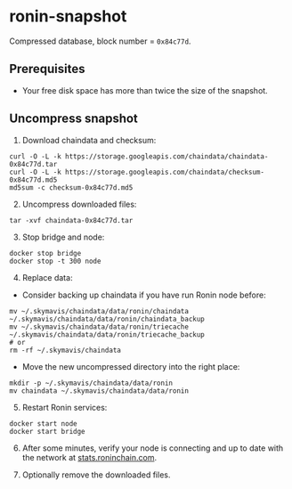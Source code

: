 # ronin-snapshot
Compressed database, block number = `0x84c77d`.

## Prerequisites
- Your free disk space has more than twice the size of the snapshot.

## Uncompress snapshot
1. Download chaindata and checksum:
```shell
curl -O -L -k https://storage.googleapis.com/chaindata/chaindata-0x84c77d.tar
curl -O -L -k https://storage.googleapis.com/chaindata/checksum-0x84c77d.md5
md5sum -c checksum-0x84c77d.md5
```
2. Uncompress downloaded files:
```shell
tar -xvf chaindata-0x84c77d.tar
 ```
3. Stop bridge and node:
```shell
docker stop bridge
docker stop -t 300 node
```

4. Replace data:
- Consider backing up chaindata if you have run Ronin node before:
```shell
mv ~/.skymavis/chaindata/data/ronin/chaindata ~/.skymavis/chaindata/data/ronin/chaindata_backup
mv ~/.skymavis/chaindata/data/ronin/triecache ~/.skymavis/chaindata/data/ronin/triecache_backup
# or
rm -rf ~/.skymavis/chaindata
```
- Move the new uncompressed directory into the right place:
```shell
mkdir -p ~/.skymavis/chaindata/data/ronin
mv chaindata ~/.skymavis/chaindata/data/ronin
```

5. Restart Ronin services:
```shell
docker start node
docker start bridge
```

6. After some minutes, verify your node is connecting and up to date with the network at [stats.roninchain.com](https://stats.roninchain.com/).

7. Optionally remove the downloaded files.
